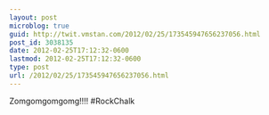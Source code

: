 ```yaml
---
layout: post
microblog: true
guid: http://twit.vmstan.com/2012/02/25/173545947656237056.html
post_id: 3038135
date: 2012-02-25T17:12:32-0600
lastmod: 2012-02-25T17:12:32-0600
type: post
url: /2012/02/25/173545947656237056.html
---
```

Zomgomgomgomg!!!! #RockChalk
